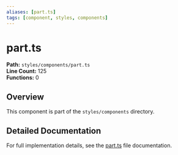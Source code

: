 ```yaml
---
aliases: [part.ts]
tags: [component, styles, components]
---
```


# part.ts

**Path:** `styles/components/part.ts`  
**Line Count:** 125  
**Functions:** 0  

## Overview

This component is part of the `styles/components` directory.

## Detailed Documentation

For full implementation details, see the [part.ts](../files/part.md) file documentation.

